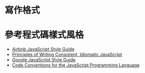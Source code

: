 # 寫作格式




# 參考程式碼樣式風格

- [Airbnb JavaScript Style Guide](https://github.com/airbnb/javascript)
- [Principles of Writing Consistent, Idiomatic JavaScript](https://github.com/rwaldron/idiomatic.js/)
- [Google JavaScript Style Guide](https://google.github.io/styleguide/javascriptguide.xml)
- [Code Conventions for the JavaScript Programming Language](http://javascript.crockford.com/code.html)